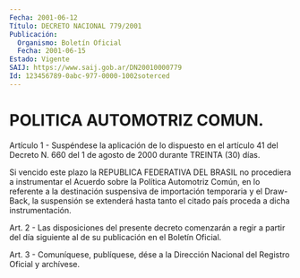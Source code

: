 ```yaml
---
Fecha: 2001-06-12
Título: DECRETO NACIONAL 779/2001
Publicación:
  Organismo: Boletín Oficial
  Fecha: 2001-06-15
Estado: Vigente
SAIJ: https://www.saij.gob.ar/DN20010000779
Id: 123456789-0abc-977-0000-1002soterced
---
```

# POLITICA AUTOMOTRIZ COMUN.

<a id="1"></a>
Artículo  1  -  Suspéndese  la  aplicación  de  lo  dispuesto en el artículo  41  del  Decreto N. 660  del 1 de agosto de 2000  durante TREINTA (30) días.

Si  vencido  este plazo la REPUBLICA FEDERATIVA  DEL  BRASIL  no procediera a instrumentar  el  Acuerdo sobre la Política Automotriz Común, en lo referente a la destinación  suspensiva de importación temporaria y el Draw-Back, la suspensión se  extenderá  hasta tanto el citado país proceda a dicha instrumentación.

<a id="2"></a>
Art. 2 - Las disposiciones del presente decreto comenzarán a regir a  partir  del  día  siguiente  al  de su publicación en el Boletín Oficial.

<a id="3"></a>
Art. 3 - Comuníquese, publíquese, dése  a  la Dirección Nacional del Registro Oficial y archívese.